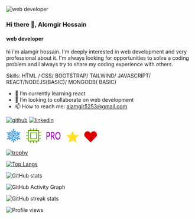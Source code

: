 ![web developer](https://i.ibb.co/QX9MfBH/github-2.png)
### Hi there 👋, Alomgir Hossain
#### web developer


hi i'm alamgir hossain. I'm deeply interested in web development and very professional about it. I'm always looking for opportunities to solve a coding problem and I always try to share my coding experience with others.

Skills: HTML / CSS/ BOOTSTRAP/ TAILWIND/ JAVASCRIPT/ REACT/NODEJS(BASIC)/ MONGODB( BASIC)

- 🌱 I’m currently learning react 
- 👯 I’m looking to collaborate on web development 
- 📫 How to reach me: alamgir5253@gmail.com 


[<img src='https://cdn.jsdelivr.net/npm/simple-icons@3.0.1/icons/github.svg' alt='github' height='40'>](https://github.com/alamgir5253)  [<img src='https://cdn.jsdelivr.net/npm/simple-icons@3.0.1/icons/linkedin.svg' alt='linkedin' height='40'>](https://www.linkedin.com/in/alamgirhossain5253/)  

<a href='https://archiveprogram.github.com/'><img src='https://raw.githubusercontent.com/acervenky/animated-github-badges/master/assets/acbadge.gif' width='40' height='40'></a> <a href='https://docs.github.com/en/developers'><img src='https://raw.githubusercontent.com/acervenky/animated-github-badges/master/assets/devbadge.gif' width='40' height='40'></a> <a href='https://github.com/pricing'><img src='https://raw.githubusercontent.com/acervenky/animated-github-badges/master/assets/pro.gif' width='40' height='40'></a> <a href='https://stars.github.com/'><img src='https://raw.githubusercontent.com/acervenky/animated-github-badges/master/assets/starbadge.gif' width='35' height='35'></a> <a href='https://docs.github.com/en/github/supporting-the-open-source-community-with-github-sponsors'><img src='https://raw.githubusercontent.com/acervenky/animated-github-badges/master/assets/sponsorbadge.gif' width='35' height='35'></a> 

[![trophy](https://github-profile-trophy.vercel.app/?username=alamgir5253)](https://github.com/ryo-ma/github-profile-trophy)

[![Top Langs](https://github-readme-stats.vercel.app/api/top-langs/?username=alamgir5253)](https://github.com/anuraghazra/github-readme-stats)

![GitHub stats](https://github-readme-stats.vercel.app/api?username=alamgir5253&show_icons=true)  

![GitHub Activity Graph](https://activity-graph.herokuapp.com/graph?username=alamgir5253)  

![GitHub streak stats](https://github-readme-streak-stats.herokuapp.com/?user=alamgir5253)  

![Profile views](https://gpvc.arturio.dev/alamgir5253)  
